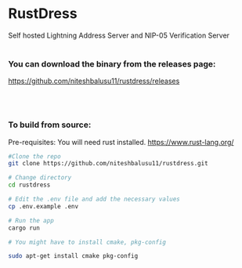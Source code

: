 # RustDress
Self hosted Lightning Address Server and NIP-05 Verification Server
<br></br>

### You can download the binary from the releases page: 
https://github.com/niteshbalusu11/rustdress/releases

<br></br>



### To build from source:
Pre-requisites:
You will need rust installed.
https://www.rust-lang.org/


```bash
#Clone the repo
git clone https://github.com/niteshbalusu11/rustdress.git

# Change directory
cd rustdress

# Edit the .env file and add the necessary values
cp .env.example .env

# Run the app
cargo run

# You might have to install cmake, pkg-config

sudo apt-get install cmake pkg-config
```
